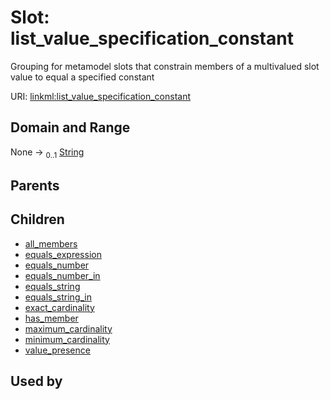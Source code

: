 
# Slot: list_value_specification_constant


Grouping for metamodel slots that constrain members of a multivalued slot value to equal a specified constant

URI: [linkml:list_value_specification_constant](https://w3id.org/linkml/list_value_specification_constant)


## Domain and Range

None &#8594;  <sub>0..1</sub> [String](types/String.md)

## Parents


## Children

 *  [all_members](all_members.md)
 *  [equals_expression](equals_expression.md)
 *  [equals_number](equals_number.md)
 *  [equals_number_in](equals_number_in.md)
 *  [equals_string](equals_string.md)
 *  [equals_string_in](equals_string_in.md)
 *  [exact_cardinality](exact_cardinality.md)
 *  [has_member](has_member.md)
 *  [maximum_cardinality](maximum_cardinality.md)
 *  [minimum_cardinality](minimum_cardinality.md)
 *  [value_presence](value_presence.md)

## Used by


